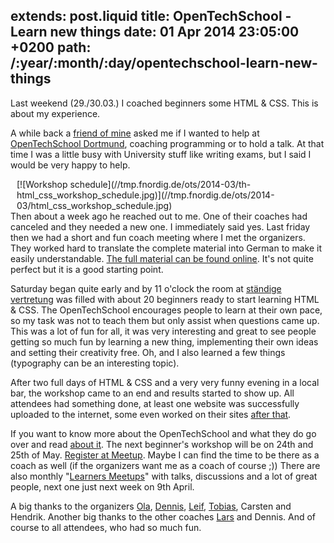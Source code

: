 extends: post.liquid
title: OpenTechSchool - Learn new things
date: 01 Apr 2014 23:05:00 +0200
path: /:year/:month/:day/opentechschool-learn-new-things
---

Last weekend (29./30.03.) I coached beginners some HTML & CSS. This is about my experience.

A while back a [friend of mine][snnd] asked me if I wanted to help at [OpenTechSchool Dortmund][ots-do], coaching programming or to hold a talk.
At that time I was a little busy with University stuff like writing exams, but I said I would be very happy to help.

<span style="float:right;margin-left:10px;">
[![Workshop schedule](//tmp.fnordig.de/ots/2014-03/th-html_css_workshop_schedule.jpg)](//tmp.fnordig.de/ots/2014-03/html_css_workshop_schedule.jpg)
</span>

Then about a week ago he reached out to me. One of their coaches had canceled and they needed a new one. I immediately said yes.
Last friday then we had a short and fun coach meeting where I met the organizers. They worked hard to translate the complete material into German to make it easily understandable. [The full material can be found online][workshop]. It's not quite perfect but it is a good starting point.

Saturday began quite early and by 11 o'clock the room at [ständige vertretung][staendige] was filled with about 20 beginners ready to start learning HTML & CSS.
The OpenTechSchool encourages people to learn at their own pace, so my task was not to teach them but only assist when questions came up.
This was a lot of fun for all, it was very interesting and great to see people getting so much fun by learning a new thing, implementing their own ideas and setting their creativity free. Oh, and I also learned a few things (typography can be an interesting topic).


After two full days of HTML & CSS and a very very funny evening in a local bar, the workshop came to an end and results started to show up. All attendees had something done, at least one website was successfully uploaded to the internet, some even worked on their sites [after that][tweet-1].

If you want to know more about the OpenTechSchool and what they do go over and read [about it][ots-about].
The next beginner's workshop will be on 24th and 25th of May. [Register at Meetup][jsfab]. Maybe I can find the time to be there as a coach as well (if the organizers want me as a coach of course ;)) There are also monthly "[Learners Meetups][meetup]" with talks, discussions and a lot of great people, next one just next week on 9th April.

A big thanks to the organizers [Ola][], [Dennis][snnd], [Leif][], [Tobias][tobmaster], Carsten and Hendrik.
Another big thanks to the other coaches [Lars][lars] and Dennis. And of course to all attendees, who had so much fun.


[ots-do]: http://www.opentechschool.org/dortmund/
[snnd]: https://twitter.com/snnd
[workshop]: http://tobmaster.github.io/html-css-beginners/
[staendige]: http://www.staendigevertretungdortmund.de/
[jsfab]: http://www.meetup.com/opentechschool-dortmund/events/174124162/
[meetup]: http://www.meetup.com/opentechschool-dortmund/
[tweet-1]: https://twitter.com/Washandra/status/450710855412641793
[ots-about]: http://www.opentechschool.org/about.html
[ola]: https://twitter.com/misprintedtype
[tobmaster]: https://twitter.com/tobmaster
[lars]: https://twitter.com/grafgrau
[leif]: https://twitter.com/rthbrst
